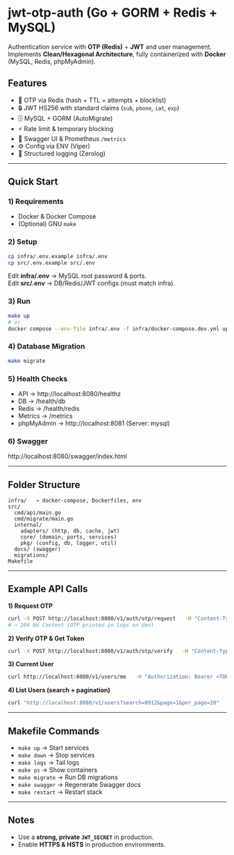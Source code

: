 # jwt-otp-auth (Go + GORM + Redis + MySQL)

Authentication service with **OTP (Redis)** + **JWT** and user management.  
Implements **Clean/Hexagonal Architecture**, fully containerized with **Docker** (MySQL, Redis, phpMyAdmin).

## Features

- 🔑 OTP via Redis (hash + TTL + attempts + blocklist)
- 🔒 JWT HS256 with standard claims (`sub`, `phone`, `iat`, `exp`)
- 🗄 MySQL + GORM (AutoMigrate)
- ⚡ Rate limit & temporary blocking
- 📖 Swagger UI & Prometheus `/metrics`
- ⚙️ Config via ENV (Viper)
- 📝 Structured logging (Zerolog)

---

## Quick Start

### 1) Requirements

- Docker & Docker Compose
- (Optional) GNU `make`

### 2) Setup

```bash
cp infra/.env.example infra/.env
cp src/.env.example src/.env
```

Edit **infra/.env** → MySQL root password & ports.  
Edit **src/.env** → DB/Redis/JWT configs (must match infra).

### 3) Run

```bash
make up
# or
docker compose --env-file infra/.env -f infra/docker-compose.dev.yml up -d --build
```

### 4) Database Migration

```bash
make migrate
```

### 5) Health Checks

- API → http://localhost:8080/healthz
- DB → /health/db
- Redis → /health/redis
- Metrics → /metrics
- phpMyAdmin → http://localhost:8081 (Server: mysql)

### 6) Swagger

http://localhost:8080/swagger/index.html

---

## Folder Structure

```
infra/   → docker-compose, Dockerfiles, env
src/
  cmd/api/main.go
  cmd/migrate/main.go
  internal/
    adapters/ (http, db, cache, jwt)
    core/ (domain, ports, services)
    pkg/ (config, db, logger, util)
  docs/ (swagger)
  migrations/
Makefile
```

---

## Example API Calls

**1) Request OTP**

```bash
curl -X POST http://localhost:8080/v1/auth/otp/request   -H "Content-Type: application/json"   -d '{"phone":"09120000000"}'
# → 204 No Content (OTP printed in logs on dev)
```

**2) Verify OTP & Get Token**

```bash
curl -X POST http://localhost:8080/v1/auth/otp/verify   -H "Content-Type: application/json"   -d '{"phone":"09120000000","otp":"<OTP>"}'
```

**3) Current User**

```bash
curl http://localhost:8080/v1/users/me   -H "Authorization: Bearer <TOKEN>"
```

**4) List Users (search + pagination)**

```bash
curl "http://localhost:8080/v1/users?search=0912&page=1&per_page=20"   -H "Authorization: Bearer <TOKEN>"
```

---

## Makefile Commands

- `make up` → Start services
- `make down` → Stop services
- `make logs` → Tail logs
- `make ps` → Show containers
- `make migrate` → Run DB migrations
- `make swagger` → Regenerate Swagger docs
- `make restart` → Restart stack

---

## Notes

- Use a **strong, private `JWT_SECRET`** in production.
- Enable **HTTPS & HSTS** in production environments.
